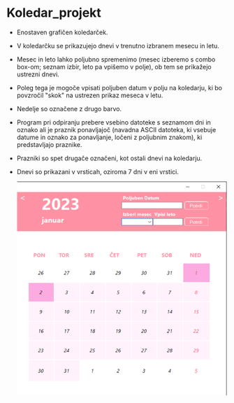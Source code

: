 # Koledar_projekt

- Enostaven grafičen koledarček.
- V koledarčku se prikazujejo dnevi v trenutno izbranem mesecu in letu.
- Mesec in leto lahko poljubno spremenimo (mesec izberemo s combo box-om; seznam izbir, leto pa vpišemo v polje), ob tem se prikažejo ustrezni dnevi.
- Poleg tega je mogoče vpisati poljuben datum v polju na koledarju, ki bo povzročil "skok" na ustrezen prikaz meseca v letu.
- Nedelje so označene z drugo barvo.
- Program pri odpiranju prebere vsebino datoteke s seznamom dni in oznako ali je praznik ponavljajoč (navadna ASCII datoteka, ki vsebuje datume in oznako za ponavljanje, ločeni z poljubnim znakom), ki predstavljajo praznike.
- Prazniki so spet drugače označeni, kot ostali dnevi na koledarju.
- Dnevi so prikazani v vrsticah, oziroma 7 dni v eni vrstici.

  ![Slika](Koledar_slika1.png)
